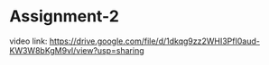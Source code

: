 # Assignment-2
video link:
https://drive.google.com/file/d/1dkqg9zz2WHI3PfI0aud-KW3W8bKgM9vl/view?usp=sharing
